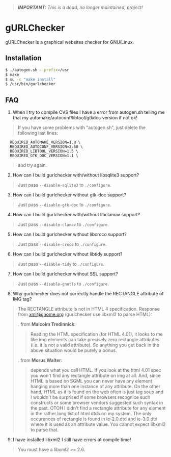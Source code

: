 > ***IMPORTANT:***
> _This is a dead, no longer maintained, project!_
> 

# gURLChecker

gURLChecker is a graphical websites checker for GNU/Linux.

## Installation

```bash
$ ./autogen.sh --prefix=/usr
$ make
$ su -c "make install"
$ /usr/bin/gurlchecker
```
## FAQ

1. When I try to compile CVS files I have a error from autogen.sh telling me that my automake/autoconf/libtool/gtkdoc version if not ok!
> If you have some problems with "autogen.sh", just delete the following last lines:
```
  REQUIRED_AUTOMAKE_VERSION=1.8 \
  REQUIRED_AUTOCONF_VERSION=2.50 \
  REQUIRED_LIBTOOL_VERSION=1.5 \
  REQUIRED_GTK_DOC_VERSION=1.1 \
```
> and try again.
2. How can I build gurlchecker with/without libsqlite3 support?
> Just pass `--disable-sqlite3` to `./configure`.
3. How can I build gurlchecker without gtk-doc support?
> Just pass `--disable-gtk-doc` to `./configure`.
4. How can I build gurlchecker with/without libclamav support?
> Just pass `--disable-clamav` to `./configure`.
5. How can I build gurlchecker without libcroco support?
> Just pass `--disable-croco` to `./configure`.
6. How can I build gurlchecker without libtidy support?
> Just pass `--disable-tidy` to `./configure`.
7. How can I build gurlchecker without SSL support?
> Just pass `--disable-gnutls` to `./configure`.
8. Why gurlchecker does not correctly handle the RECTANGLE attribute of IMG tag?
> The RECTANGLE attribute is not in HTML 4 specification.
> Response from xml@gnome.org (gurlchecker use libxml2 to parse HTML):
>
> . from **Malcolm Tredinnick**:
> > Reading the HTML specification (for HTML 4.01), it looks to me like img elements can take precisely zero rectangle attributes (i.e. it is not a valid attribute). So anything you get back in the above situation would be purely a bonus.
>
> . from **Morus Walter**:
> > depends what you call HTML. If you look at the html 4.01 spec you won't find any rectangle attribute on img at all. And, since HTML is based on SGML you can never have any element hanging more than one instance of any attribute. On the other hand, HTML as it is found on the web often is just tag soup and I wouldn't be surprised if some browsers recognice such constructs or some browser vendors suggested such syntax in the past. OTOH I didn't find a rectangle attribute for any element in the rather long list of html dtds on my system. The only occurences of rectangle is found in ie-2.0.dtd and ie-3.0.dtd where it is used as an attribute value. You cannot expect libxml2 to parse that.
9. I have installed libxml2 I still have errors at compile time!
> You must have a libxml2 >= 2.6.


















